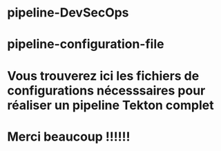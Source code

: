 # pipeline-DevSecOps
# pipeline-configuration-file
# Vous trouverez ici les fichiers de configurations nécesssaires pour réaliser un pipeline Tekton complet
# Merci beaucoup !!!!!!
